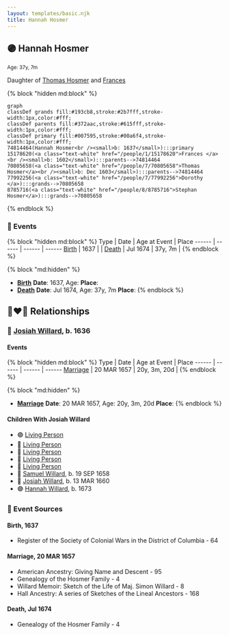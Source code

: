 ```yaml
---
layout: templates/basic.njk
title: Hannah Hosmer
---
```

## 🟣 Hannah Hosmer
<small>Age: 37y, 7m</small>

Daughter of [Thomas Hosmer](/people/7/70805658) and [Frances ](/people/1/15178620)

{% block "hidden md:block" %}
```mermaid
graph
classDef grands fill:#193cb8,stroke:#2b7fff,stroke-width:1px,color:#fff;
classDef parents fill:#372aac,stroke:#615fff,stroke-width:1px,color:#fff;
classDef primary fill:#007595,stroke:#00a6f4,stroke-width:1px,color:#fff;
74814464(Hannah Hosmer<br /><small>b: 1637</small>):::primary
15178620(<a class="text-white" href="/people/1/15178620">Frances </a><br /><small>b: 1602</small>):::parents-->74814464
70805658(<a class="text-white" href="/people/7/70805658">Thomas Hosmer</a><br /><small>b: Dec 1603</small>):::parents-->74814464
77992256(<a class="text-white" href="/people/7/77992256">Dorothy </a>):::grands-->70805658
8785716(<a class="text-white" href="/people/8/8785716">Stephan Hosmer</a>):::grands-->70805658
```
{% endblock %}

### 📆 Events

{% block "hidden md:block" %}
Type | Date | Age at Event | Place
------ | ------ | ------ | ------
[Birth](#event-event-3) | 1637 |  |
[Death](#event-event-4) | Jul 1674 | 37y, 7m |
{% endblock %}

{% block "md:hidden" %}
- **[Birth](#event-event-3)**
**Date**: 1637, Age:
**Place**:
- **[Death](#event-event-4)**
**Date**: Jul 1674, Age: 37y, 7m
**Place**:
{% endblock %}

## 👩‍❤️‍👨 Relationships

### 🔵 [Josiah Willard](/people/5/55775674), b. 1636

#### Events

{% block "hidden md:block" %}
Type | Date | Age at Event | Place
------ | ------ | ------ | ------
[Marriage](#event-family-0-event-0) | 20 MAR 1657 | 20y, 3m, 20d |
{% endblock %}

{% block "md:hidden" %}
- **[Marriage](#event-family-0-event-0)**
**Date**: 20 MAR 1657, Age: 20y, 3m, 20d
**Place**:
{% endblock %}

#### Children With Josiah Willard
* 🟣 [Living Person](/people/2/27216875)
* 🔵 [Living Person](/people/2/25833079)
* 🔵 [Living Person](/people/6/61327134)
* 🔵 [Living Person](/people/9/99257872)
* 🔵 [Living Person](/people/4/49277572)
* 🔵 [Samuel Willard](/people/5/55389376), b. 19 SEP 1658
* 🔵 [Josiah Willard](/people/3/32045392), b. 13 MAR 1660
* 🟣 [Hannah Willard](/people/8/87282882), b. 1673
### 📰 Event Sources

#### <a id="event-event-3"></a> Birth, 1637
* Register of the Society of Colonial Wars in the District of Columbia  - 64

#### <a id="event-family-0-event-0"></a> Marriage, 20 MAR 1657
* American Ancestry: Giving Name and Descent  - 95
* Genealogy of the Hosmer Family  - 4
* Willard Memoir: Sketch of the Life of Maj. Simon Willard  - 8
* Hall Ancestry: A series of Sketches of the Lineal Ancestors  - 168
#### <a id="event-event-4"></a> Death, Jul 1674
* Genealogy of the Hosmer Family  - 4
